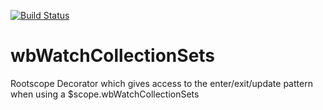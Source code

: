 [![Build Status](https://travis-ci.org/wbyoko/wbWatchCollectionSets.png)](https://travis-ci.org/wbyoko/wbWatchCollectionSets)


wbWatchCollectionSets
=====================

Rootscope Decorator which gives access to the enter/exit/update pattern when using a $scope.wbWatchCollectionSets


